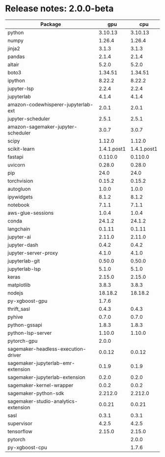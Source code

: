# Release notes: 2.0.0-beta

Package | gpu| cpu
---|---|---
python|3.10.13|3.10.13
numpy|1.26.4|1.26.4
jinja2|3.1.3|3.1.3
pandas|2.1.4|2.1.4
altair|5.2.0|5.2.0
boto3|1.34.51|1.34.51
ipython|8.22.2|8.22.2
jupyter-lsp|2.2.4|2.2.4
jupyterlab|4.1.4|4.1.4
amazon-codewhisperer-jupyterlab-ext|2.0.1|2.0.1
jupyter-scheduler|2.5.1|2.5.1
amazon-sagemaker-jupyter-scheduler|3.0.7|3.0.7
scipy|1.12.0|1.12.0
scikit-learn|1.4.1.post1|1.4.1.post1
fastapi|0.110.0|0.110.0
uvicorn|0.28.0|0.28.0
pip|24.0|24.0
torchvision|0.15.2|0.15.2
autogluon|1.0.0|1.0.0
ipywidgets|8.1.2|8.1.2
notebook|7.1.1|7.1.1
aws-glue-sessions|1.0.4|1.0.4
conda|24.1.2|24.1.2
langchain|0.1.11|0.1.11
jupyter-ai|2.11.0|2.11.0
jupyter-dash|0.4.2|0.4.2
jupyter-server-proxy|4.1.0|4.1.0
jupyterlab-git|0.50.0|0.50.0
jupyterlab-lsp|5.1.0|5.1.0
keras|2.15.0|2.15.0
matplotlib|3.8.3|3.8.3
nodejs|18.18.2|18.18.2
py-xgboost-gpu|1.7.6| 
thrift_sasl|0.4.3|0.4.3
pyhive|0.7.0|0.7.0
python-gssapi|1.8.3|1.8.3
python-lsp-server|1.10.0|1.10.0
pytorch-gpu|2.0.0| 
sagemaker-headless-execution-driver|0.0.12|0.0.12
sagemaker-jupyterlab-emr-extension|0.1.9|0.1.9
sagemaker-jupyterlab-extension|0.2.0|0.2.0
sagemaker-kernel-wrapper|0.0.2|0.0.2
sagemaker-python-sdk|2.212.0|2.212.0
sagemaker-studio-analytics-extension|0.0.21|0.0.21
sasl|0.3.1|0.3.1
supervisor|4.2.5|4.2.5
tensorflow|2.15.0|2.15.0
pytorch| |2.0.0
py-xgboost-cpu| |1.7.6
